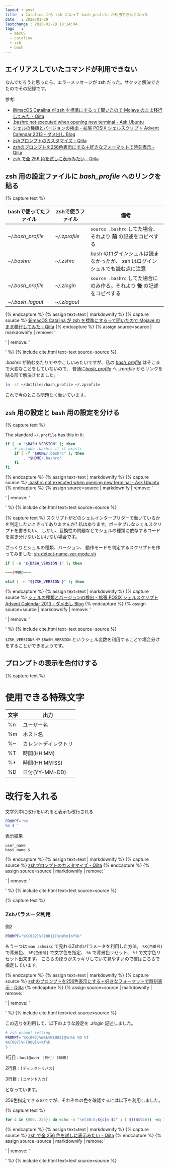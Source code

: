 ```yaml
---
layout : post
title  : Catalina から zsh になって bash_profile が利用できなくなった
date   : 2020/01/29
lastchange : 2020-01-29 18:14:04.
tags   :
  - macOS
  - catalina
  - zsh
  - bash
---
```


## エイリアスしていたコマンドが利用できない

なんでだろうと思ったら、エラーメッセージが zsh だった。サクッと解決できたのでその記録です。

参考:

* [新macOS Catalina が zsh を標準にするって聞いたので Mojave のまま移行してみた - Qiita](https://qiita.com/tkooler_lufar/items/66e8fa451185e812a33a)
* [.bashrc not executed when opening new terminal - Ask Ubuntu](https://askubuntu.com/questions/161249/bashrc-not-executed-when-opening-new-terminal/161274#161274 ".bashrc not executed when opening new terminal - Ask Ubuntu")
* [シェルの種類とバージョンの検出 - 拡張 POSIX シェルスクリプト Advent Calendar 2013 - ダメ出し Blog](https://fumiyas.github.io/2013/12/04/name-ver-mode.sh-advent-calendar.html "シェルの種類とバージョンの検出 - 拡張 POSIX シェルスクリプト Advent Calendar 2013 - ダメ出し Blog")
* [zshプロンプトのカスタマイズ - Qiita](https://qiita.com/yamagen0915/items/77fb78d9c73369c784da "zshプロンプトのカスタマイズ - Qiita")
* [zshのプロンプトを256色表示にする＋好きなフォーマットで時刻表示 - Qiita](https://qiita.com/butaosuinu/items/770a040bc9cfe22c71f4 "zshのプロンプトを256色表示にする＋好きなフォーマットで時刻表示 - Qiita")
* [zsh で全 256 色を試しに表示みたい - Qiita](https://qiita.com/k_ui/items/b02b93e3af13023c0bfd "zsh で全 256 色を試しに表示みたい - Qiita")




## zsh 用の設定ファイルに _bash\_profile_ へのリンクを貼る


{% capture text %}

| bashで使ってたファイル | zshで使うファイル | 備考                                                                         |
|------------------------|-------------------|------------------------------------------------------------------------------|
| _~/.bash_profile_      | _~/.zprofile_     | `source .bashrc` してた場合、それより **前** の記述をコピペする              |
| _~/.bashrc_            | _~/.zshrc_        | bash のログインシェルは読まなかったが、 zsh はログインシェルでも読む点に注意 |
| _~/.bash_profile_      | _~/.zlogin_       | `source .bashrc` してた場合にのみ作る。それより **後** の記述をコピペする    |
| _~/.bash_logout_       | _~/.zlogout_      |                                                                              |

{% endcapture %}
{% assign text=text | markdownify %}
{% capture source %}
[新macOS Catalina が zsh を標準にするって聞いたので Mojave のまま移行してみた - Qiita](https://qiita.com/tkooler_lufar/items/66e8fa451185e812a33a)
{% endcapture %}
{% assign source=source | markdownify | remove: '<p>' | remove: '</p>' %}
{% include cite.html text=text source=source %}

_.bashrc_ が絡むあたりでややこしいみたいですが、私の [_bash\_profile_](https://github.com/leico/dotfiles/blob/master/bash_profile) はそこまで大変なことをしていないので、
普通に[_bash\_profile_](https://github.com/leico/dotfiles/blob/master/bash_profile) へ _.zprofile_ からリンクを貼る形で解決させました。

```sh
ln -sf ~/dotfiles/bash_profile ~/.zprofile
```

これで今のところ問題なく動いています。




## `zsh` 用の設定と `bash` 用の設定を分ける

{% capture text %}

The standard `~/.profile` has this in it:

```sh
if [ -n "$BASH_VERSION" ]; then
    # include .bashrc if it exists
    if [ -f "$HOME/.bashrc" ]; then
        . "$HOME/.bashrc"
    fi
fi
```

{% endcapture %}
{% assign text=text | markdownify %}
{% capture source %}
[.bashrc not executed when opening new terminal - Ask Ubuntu](https://askubuntu.com/questions/161249/bashrc-not-executed-when-opening-new-terminal/161274#161274 ".bashrc not executed when opening new terminal - Ask Ubuntu")
{% endcapture %}
{% assign source=source | markdownify | remove: '<p>' | remove: '</p>' %}
{% include cite.html text=text source=source %}

{% capture text %}
スクリプトがどのシェルインタープリターで動いているかを判定したいときってありませんか? 私はあります。ポータブルなシェルスクリプトを書きたい、 しかし、互換性の問題などでシェルの種類に依存するコードを書き分けないといけない場合です。

ざっくりとシェルの種類、バージョン、 動作モードを判定するスクリプトを作ってみました: 
[sh-detect-name-ver-mode.sh](https://github.com/fumiyas/fumiyas.github.io/blob/master/2013/12/04/sh-detect-name-ver-mode.sh)

```sh
if [ -n "${BASH_VERSION-}" ]; then

~~~(中略)~~~

elif [ -n "${ZSH_VERSION-}" ]; then
```

{% endcapture %}
{% assign text=text | markdownify %}
{% capture source %}
[シェルの種類とバージョンの検出 - 拡張 POSIX シェルスクリプト Advent Calendar 2013 - ダメ出し Blog](https://fumiyas.github.io/2013/12/04/name-ver-mode.sh-advent-calendar.html "シェルの種類とバージョンの検出 - 拡張 POSIX シェルスクリプト Advent Calendar 2013 - ダメ出し Blog")
{% endcapture %}
{% assign source=source | markdownify | remove: '<p>' | remove: '</p>' %}
{% include cite.html text=text source=source %}


`$ZSH_VERSIONS` や `$BASH_VERSION` というシェル変数を利用することで場合分けをすることができるようです。


## プロンプトの表示を色付けする

{% capture text %}

# 使用できる特殊文字

| 文字 | 出力                 |
|------|----------------------|
| %n   | ユーザー名           |
| %m   | ホスト名             |
| %~   | カレントディレクトリ |
| %T   | 時間(HH:MM)          |
| %*   | 時間(HH:MM:SS)       |
| %D   | 日付(YY-MM-DD)       |

# 改行を入れる

文字列中に改行をいれると表示も改行される

```sh
PROMPT='%n
%m $ '
```

表示結果

```
user_name
host_name $ 
```

{% endcapture %}
{% assign text=text | markdownify %}
{% capture source %}
[zshプロンプトのカスタマイズ - Qiita](https://qiita.com/yamagen0915/items/77fb78d9c73369c784da "zshプロンプトのカスタマイズ - Qiita")
{% endcapture %}
{% assign source=source | markdownify | remove: '<p>' | remove: '</p>' %}
{% include cite.html text=text source=source %}

{% capture text %}

### Zshパラメータ利用

例2

```sh
PROMPT="%K{082}%F{001}[%n@%m]%f%k"
```

もう一つは `man zshmisc` で見れるZshのパラメータを利用した方法。
`%K{色番号}` で背景色、 `%F{色番号}` で文字色を指定、 `%k` で背景色リセット、 `%f` で文字色リセット出来ます。
こちらのほうがスッキリしていて見やすいので僕はこちらで指定しています。

{% endcapture %}
{% assign text=text | markdownify %}
{% capture source %}
[zshのプロンプトを256色表示にする＋好きなフォーマットで時刻表示 - Qiita](https://qiita.com/butaosuinu/items/770a040bc9cfe22c71f4 "zshのプロンプトを256色表示にする＋好きなフォーマットで時刻表示 - Qiita")
{% endcapture %}
{% assign source=source | markdownify | remove: '<p>' | remove: '</p>' %}
{% include cite.html text=text source=source %}

この辺りを利用して、以下のような設定を _.zlogin_ 記述しました。

```sh
# zsh prompt setting
PROMPT='%K{002}%m%k%K{003}@%n%k %D %T
%K{007}%F{000}%~%f%k
$ '
```

1行目
: `host@user [日付] [時間]`

2行目
: `[ディレクトリパス]`

3行目
: `[コマンド入力]`

となっています。

256色指定できるのですが、それぞれの色を確認するには以下を利用しました。

{% capture text %}

```sh
for c in {000..255}; do echo -n "\e[38;5;${c}m $c" ; [ $(($c%16)) -eq 15 ] && echo;done;echo
```

{% endcapture %}
{% assign text=text | markdownify %}
{% capture source %}
[zsh で全 256 色を試しに表示みたい - Qiita](https://qiita.com/k_ui/items/b02b93e3af13023c0bfd "zsh で全 256 色を試しに表示みたい - Qiita")
{% endcapture %}
{% assign source=source | markdownify | remove: '<p>' | remove: '</p>' %}
{% include cite.html text=text source=source %}
